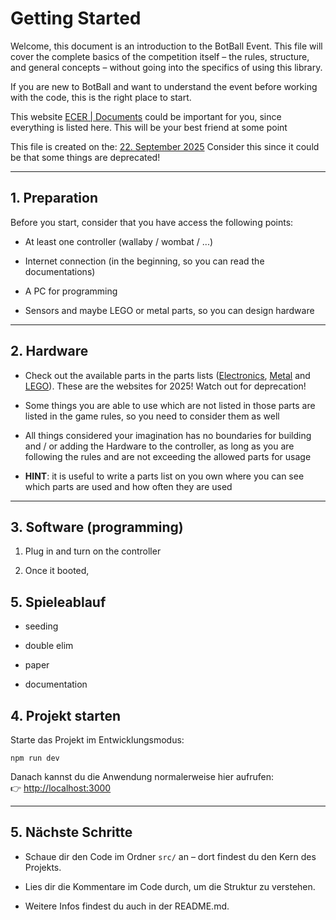 # Getting Started

Welcome, this document is an introduction to the BotBall Event. This file will cover the complete basics of the competition itself – the rules, structure, and general concepts – without going into the specifics of using this library.  

If you are new to BotBall and want to understand the event before working with the code, this is the right place to start.

This website [ECER | Documents](https://ecer.pria.at/documents) could be important for you, since everything is listed here. This will be your best friend at some point

This file is created on the: <u>22. September 2025</u>
Consider this since it could be that some things are deprecated!

---

## 1. Preparation

Before you start, consider that you have access the following points:

- At least one controller (wallaby / wombat / ...)

- Internet connection (in the beginning, so you can read the documentations)

- A PC for programming

- Sensors and maybe LEGO or metal parts, so you can design hardware

---

## 2. Hardware

- Check out the available parts in the parts lists ([Electronics](https://ecer.pria.at/documents/2025/botball/parts-lists/2025%20Electronics%20Kit.pdf), [Metal](https://ecer.pria.at/documents/2025/botball/parts-lists/2025%20KIPR%20Metal%20Parts%20v1.1.pdf) and [LEGO](https://ecer.pria.at/documents/2025/botball/parts-lists/2025%20Lego%20Parts.pdf)). These are the websites for 2025! Watch out for deprecation!

- Some things you are able to use which are not listed in those parts are listed in the game rules, so you need to consider them as well

- All things considered your imagination has no boundaries for building and / or adding the Hardware to the controller, as long as you are following the rules and are not exceeding the allowed parts for usage

- **HINT**: it is useful to write a parts list on you own where you can see which parts are used and how often they are used

---

## 3. Software (programming)

1. Plug in and turn on the controller

2. Once it booted,  





## 5. Spieleablauf

- seeding

- double elim

- paper

- documentation

## 4. Projekt starten

Starte das Projekt im Entwicklungsmodus:

`npm run dev`

Danach kannst du die Anwendung normalerweise hier aufrufen:  
👉 [http://localhost:3000](http://localhost:3000)

---

## 5. Nächste Schritte

- Schaue dir den Code im Ordner `src/` an – dort findest du den Kern des Projekts.

- Lies dir die Kommentare im Code durch, um die Struktur zu verstehen.

- Weitere Infos findest du auch in der README.md.
